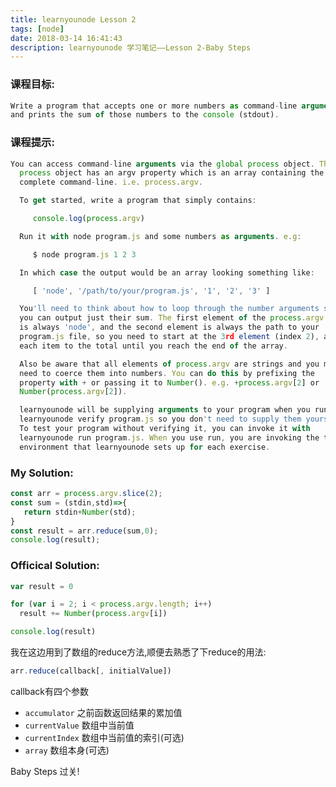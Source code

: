 ```yaml
---
title: learnyounode Lesson 2
tags: [node]
date: 2018-03-14 16:41:43
description: learnyounode 学习笔记——Lesson 2-Baby Steps
---
```


### 课程目标:

```javascript
Write a program that accepts one or more numbers as command-line arguments
and prints the sum of those numbers to the console (stdout).

```

### 课程提示:

```javascript
You can access command-line arguments via the global process object. The
  process object has an argv property which is an array containing the
  complete command-line. i.e. process.argv.

  To get started, write a program that simply contains:

     console.log(process.argv)

  Run it with node program.js and some numbers as arguments. e.g:

     $ node program.js 1 2 3

  In which case the output would be an array looking something like:

     [ 'node', '/path/to/your/program.js', '1', '2', '3' ]

  You'll need to think about how to loop through the number arguments so
  you can output just their sum. The first element of the process.argv array
  is always 'node', and the second element is always the path to your
  program.js file, so you need to start at the 3rd element (index 2), adding
  each item to the total until you reach the end of the array.

  Also be aware that all elements of process.argv are strings and you may
  need to coerce them into numbers. You can do this by prefixing the
  property with + or passing it to Number(). e.g. +process.argv[2] or
  Number(process.argv[2]).

  learnyounode will be supplying arguments to your program when you run
  learnyounode verify program.js so you don't need to supply them yourself.
  To test your program without verifying it, you can invoke it with
  learnyounode run program.js. When you use run, you are invoking the test
  environment that learnyounode sets up for each exercise.
```

### My Solution:

```javascript
const arr = process.argv.slice(2);
const sum = (stdin,std)=>{
   return stdin+Number(std);
}
const result = arr.reduce(sum,0);
console.log(result);
```

### Officical Solution:

```javascript
var result = 0

for (var i = 2; i < process.argv.length; i++)
  result += Number(process.argv[i])

console.log(result)
```

我在这边用到了数组的reduce方法,顺便去熟悉了下reduce的用法:

```javascript
arr.reduce(callback[, initialValue])
```

callback有四个参数
  - `accumulator`   之前函数返回结果的累加值
  - `currentValue`  数组中当前值
  - `currentIndex`  数组中当前值的索引(可选)
  - `array`         数组本身(可选)

Baby Steps 过关!
